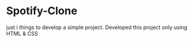 # Spotify-Clone
just i things to develop a simple project.
Developed this project only using HTML & CSS
